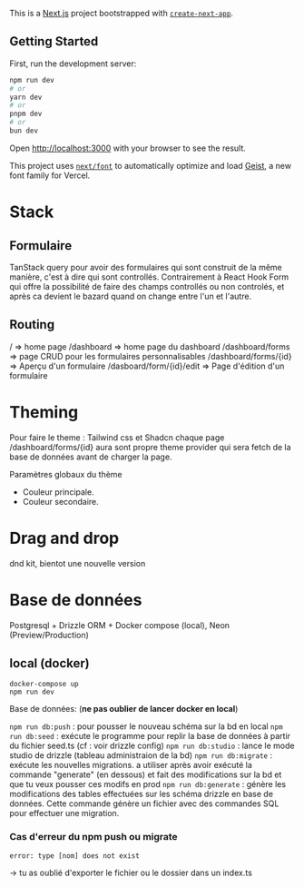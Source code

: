 This is a [Next.js](https://nextjs.org) project bootstrapped with [`create-next-app`](https://nextjs.org/docs/app/api-reference/cli/create-next-app).

## Getting Started

First, run the development server:

```bash
npm run dev
# or
yarn dev
# or
pnpm dev
# or
bun dev
```

Open [http://localhost:3000](http://localhost:3000) with your browser to see the result.

This project uses [`next/font`](https://nextjs.org/docs/app/building-your-application/optimizing/fonts) to automatically optimize and load [Geist](https://vercel.com/font), a new font family for Vercel.


# Stack

## Formulaire
TanStack query pour avoir des formulaires qui sont construit de la même manière, c'est à dire qui sont controllés. Contrairement à React Hook Form qui offre la possibilité de faire des champs controllés ou non controlés, et après ca devient le bazard quand on change entre l'un et l'autre.

## Routing
/ => home page
/dashboard => home page du dashboard
/dashboard/forms => page CRUD pour les formulaires personnalisables
/dashboard/forms/{id} => Aperçu d'un formulaire
/dasboard/form/{id}/edit => Page d'édition d'un formulaire

# Theming
Pour faire le theme : Tailwind css et Shadcn 
chaque page /dashboard/forms/{id} aura sont propre theme provider qui sera fetch de la base de données avant de charger la page. 

Paramètres globaux du thème
- Couleur principale. 
- Couleur secondaire.

# Drag and drop
dnd kit, bientot une nouvelle version 

# Base de données
Postgresql + Drizzle ORM + Docker compose (local), Neon (Preview/Production)

## local (docker)
```
docker-compose up
npm run dev
```

Base de données: 
(**ne pas oublier de lancer docker en local**)

`npm run db:push` : pour pousser le nouveau schéma sur la bd en local
`npm run db:seed` : exécute le programme pour replir la base de données à partir du fichier seed.ts (cf : voir drizzle config)
`npm run db:studio` : lance le mode studio de drizzle (tableau administraion de la bd) 
`npm run db:migrate` : exécute les nouvelles migrations. a utiliser après avoir exécuté la commande "generate" (en dessous) et fait des modifications sur la bd et que tu veux pousser ces modifs en prod
`npm run db:generate` : génère les modifications des tables effectuées sur les schéma drizzle en base de données. Cette commande génère un fichier avec  des commandes SQL pour effectuer une migration.

### Cas d'erreur du npm push ou migrate
```
error: type [nom] does not exist
```
-> tu as oublié d'exporter le fichier ou le dossier dans un index.ts